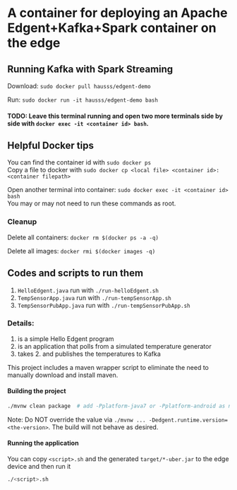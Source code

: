 # A container for deploying an Apache Edgent+Kafka+Spark container on the edge


## Running Kafka with Spark Streaming
Download: `sudo docker pull hausss/edgent-demo`

Run: `sudo docker run -it hausss/edgent-demo bash`

#### TODO: Leave this terminal running and open two more terminals side by side with ```docker exec -it <container id> bash```.

## Helpful Docker tips
You can find the container id with ```sudo docker ps```   
Copy a file to docker with ```sudo docker cp <local file> <container id>:<container filepath>```

Open another terminal into container: ```sudo docker exec -it <container id> bash```     
You may or may not need to run these commands as root. 

### Cleanup
Delete all containers: ```docker rm $(docker ps -a -q)```

Delete all images: ```docker rmi $(docker images -q)```

## Codes and scripts to run them 

1. `HelloEdgent.java` run with `./run-helloEdgent.sh`
2. `TempSensorApp.java` run with `./run-tempSensorApp.sh`
3. `TempSensorPubApp.java` run with `./run-tempSensorPubApp.sh`

### Details:
1. is a simple Hello Edgent program
2. is an application that polls from a simulated temperature generator
3. takes 2. and publishes the temperatures to Kafka

This project includes a maven wrapper script to eliminate the need to
manually download and install maven.

#### Building the project
```sh
./mvnw clean package  # add -Pplatform-java7 or -Pplatform-android as needed
```

Note: Do NOT override the value via
`./mvnw ... -Dedgent.runtime.version=<the-version>`.
The build will not behave as desired.

#### Running the application
You can copy `<script>.sh` and the generated `target/*-uber.jar` to the 
edge device and then run it
```sh
./<script>.sh
```
